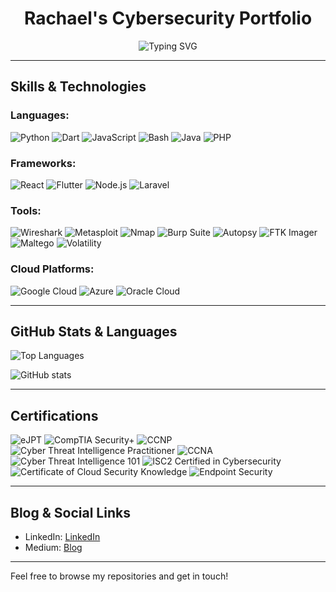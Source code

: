 <h1 align="center">Rachael's Cybersecurity Portfolio</h1>

<p align="center">
  <img src="https://readme-typing-svg.herokuapp.com?font=Fira+Code&size=22&pause=1000&color=F70000&center=true&vCenter=true&width=800&height=60&lines=Offensive+Security+%7C+Red+Teamer+in+Training;Computer+Technology+%7C+Developer+%26+Creative+Tech+Designer;Breaking+things+ethically;Learning+by+doing%2C+evolving+and+securing+the+future;Catch+me+in+the+lab" alt="Typing SVG" />
</p>

---

## Skills & Technologies

### Languages:
![Python](https://img.shields.io/badge/Python-%23FFD43B.svg?style=flat-square&logo=python&logoColor=white)
![Dart](https://img.shields.io/badge/Dart-%230175C1.svg?style=flat-square&logo=dart&logoColor=white)
![JavaScript](https://img.shields.io/badge/JavaScript-%23F7DF1E.svg?style=flat-square&logo=javascript&logoColor=black)
![Bash](https://img.shields.io/badge/Bash-%23121011.svg?style=flat-square&logo=gnu-bash&logoColor=white)
![Java](https://img.shields.io/badge/Java-%23ED8B00.svg?style=flat-square&logo=java&logoColor=white)
![PHP](https://img.shields.io/badge/PHP-%23778CB1.svg?style=flat-square&logo=php&logoColor=white)

### Frameworks:
![React](https://img.shields.io/badge/React-%2361DAFB.svg?style=flat-square&logo=react&logoColor=black)
![Flutter](https://img.shields.io/badge/Flutter-%2302566B.svg?style=flat-square&logo=flutter&logoColor=white)
![Node.js](https://img.shields.io/badge/Node.js-%23339933.svg?style=flat-square&logo=node.js&logoColor=white)
![Laravel](https://img.shields.io/badge/Laravel-%23FF2D20.svg?style=flat-square&logo=laravel&logoColor=white)

### Tools:
![Wireshark](https://img.shields.io/badge/Wireshark-%238F0A25.svg?style=flat-square&logo=wireshark&logoColor=white)
![Metasploit](https://img.shields.io/badge/Metasploit-%23E64141.svg?style=flat-square&logo=metasploit&logoColor=white)
![Nmap](https://img.shields.io/badge/Nmap-%23FF5E00.svg?style=flat-square&logo=nmap&logoColor=white)
![Burp Suite](https://img.shields.io/badge/Burp_Suite-%23026B6B.svg?style=flat-square&logo=burp-suite&logoColor=white)
![Autopsy](https://img.shields.io/badge/Autopsy-%23292929.svg?style=flat-square&logo=autopsy&logoColor=white)
![FTK Imager](https://img.shields.io/badge/FTK_Imager-%23000000.svg?style=flat-square&logo=forensic-toolkit&logoColor=white)
![Maltego](https://img.shields.io/badge/Maltego-%23FF9A33.svg?style=flat-square&logo=maltego&logoColor=white)
![Volatility](https://img.shields.io/badge/Volatility-%23D83536.svg?style=flat-square&logo=volatility&logoColor=white)

### Cloud Platforms:
![Google Cloud](https://img.shields.io/badge/Google_Cloud-%234285F4.svg?style=flat-square&logo=google-cloud&logoColor=white)
![Azure](https://img.shields.io/badge/Microsoft_Azure-%23007FFF.svg?style=flat-square&logo=microsoft-azure&logoColor=white)
![Oracle Cloud](https://img.shields.io/badge/Oracle_Cloud-%23F80000.svg?style=flat-square&logo=oracle&logoColor=white)

---

## GitHub Stats & Languages

![Top Languages](https://github-readme-stats.vercel.app/api/top-langs/username=RachaelKivuti&layout=compact&theme=default&hide=html,css)

![GitHub stats](https://github-readme-stats.vercel.app/api?username=RachaelKivuti&show_icons=true&theme=default)

---

## Certifications

![eJPT](https://img.shields.io/badge/eJPT-%23000000.svg?style=flat-square&logo=eLearnSecurity&logoColor=white)
![CompTIA Security+](https://img.shields.io/badge/CompTIA_Security%2B-%23032D64.svg?style=flat-square&logo=compTIA&logoColor=white)
![CCNP](https://img.shields.io/badge/CCNP-%23007C92.svg?style=flat-square&logo=cisco&logoColor=white)
![Cyber Threat Intelligence Practitioner](https://img.shields.io/badge/Cyber_Threat_Intelligence_Practitioner-%23F7E03C.svg?style=flat-square&logo=arcX&logoColor=black)
![CCNA](https://img.shields.io/badge/CCNA-%230080C3.svg?style=flat-square&logo=cisco&logoColor=white)
![Cyber Threat Intelligence 101](https://img.shields.io/badge/Cyber_Threat_Intelligence_101-%23909E8E.svg?style=flat-square&logo=arcX&logoColor=white)
![ISC2 Certified in Cybersecurity](https://img.shields.io/badge/ISC2_Certified_in_Cybersecurity-%23603178.svg?style=flat-square&logo=isc2&logoColor=white)
![Certificate of Cloud Security Knowledge](https://img.shields.io/badge/Cloud_Security_Knowledge-%23A4C8A5.svg?style=flat-square&logo=cloudsecurityalliance&logoColor=white)
![Endpoint Security](https://img.shields.io/badge/Endpoint_Security-%2379B7D6.svg?style=flat-square&logo=cisco&logoColor=white)

---

## Blog & Social Links
- LinkedIn: [LinkedIn](https://www.linkedin.com/in/rachael-kivuti-575056226/)
- Medium: [Blog](https://medium.com/@kivutingatha)

---

Feel free to browse my repositories and get in touch!
